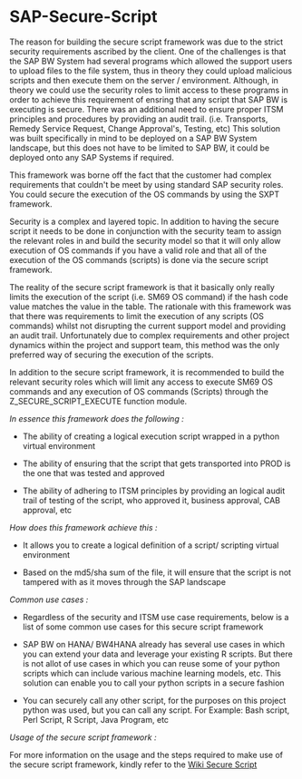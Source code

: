 # SAP-Secure-Script

The reason for building the secure script framework was due to the strict security requirements ascribed by the client. One of the challenges is that the SAP BW System had several programs which allowed the support users to upload files to the file system, thus in theory they could upload malicious scripts and then execute them on the server / environment.
Although, in theory we could use the security roles to limit access to these programs in order to achieve this requirement of ensring that any script that SAP BW is executing is secure. There was an additional need to ensure proper ITSM principles and procedures by providing an audit trail. (i.e. Transports, Remedy Service Request, Change Approval's, Testing, etc)
This solution was built specifically in mind to be deployed on a SAP BW System landscape, but this does not have to be limited to SAP BW, it could be deployed onto any SAP Systems if required. 

This framework was borne off the fact that the customer had complex requirements that couldn't be meet by using standard SAP security roles. You could secure the execution of the OS commands by using the SXPT framework.

Security is a complex and layered topic. In addition to having the secure script it needs to be done in conjunction with the security team to assign the relevant roles in and build the security model so that it will only allow execution of OS commands if you have a valid role and that all of the execution of the OS commands (scripts) is done via the secure script framework.

The reality of the secure script framework is that it basically only really limits the execution of the script (i.e. SM69 OS command) if the hash code value matches the value in the table. The rationale with this framework was that there was requirements to limit the execution of any scripts (OS commands) whilst not disrupting the current support model and providing an audit trail. Unfortunately due to complex requirements and other project dynamics within the project and support team, this method was the only preferred way of securing the execution of the scripts.

In addition to the secure script framework, it is recommended to build the relevant security roles which will limit any access to execute SM69 OS commands and any execution of OS commands (Scripts) through the Z_SECURE_SCRIPT_EXECUTE function module.

*In essence this framework does the following :*

  * The ability of creating a logical execution script wrapped in a python virtual environment
  
  * The ability of ensuring that the script that gets transported into PROD is the one that was tested and approved

  * The ability of adhering to ITSM principles by providing an logical audit trail of testing of the script, who approved it, business approval, CAB approval, etc

*How does this framework achieve this :*

  * It allows you to create a logical definition of a script/ scripting virtual environment

  * Based on the md5/sha sum of the file, it will ensure that the script is not tampered with as it moves through the SAP landscape

*Common use cases :*

  * Regardless of the security and ITSM use case requirements, below is a list of some common use cases for this secure script framework

  * SAP BW on HANA/ BW4HANA already has several use cases in which you can extend your data and leverage your existing R scripts. But there is not allot of use cases in which you can reuse some of your python scripts which can include various machine learning models, etc. This solution can enable you to call your python scripts in a secure fashion

  * You can securely call any other script, for the purposes on this project python was used, but you can call any script. For Example: Bash script, Perl Script, R Script, Java Program, etc

*Usage of the secure script framework :*

For more information on the usage and the steps required to make use of the secure script framework, kindly refer to the [Wiki Secure Script](https://github.com/jacintod/SAP-Secure-Script/wiki "SAP Secure Script Framework")
